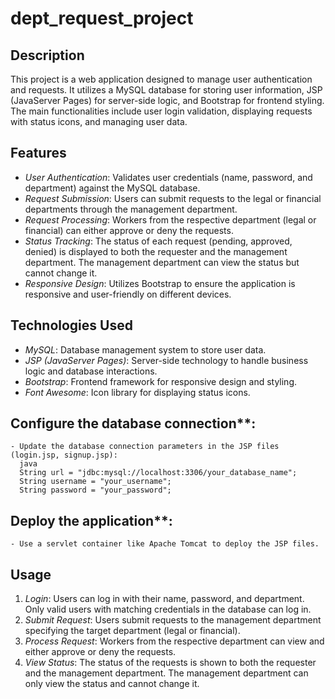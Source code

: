 # dept_request_project
## Description
This project is a web application designed to manage user authentication and requests. It utilizes a MySQL database for storing user information, JSP (JavaServer Pages) for server-side logic, and Bootstrap for frontend styling. The main functionalities include user login validation, displaying requests with status icons, and managing user data.

## Features
- *User Authentication*: Validates user credentials (name, password, and department) against the MySQL database.
- *Request Submission*: Users can submit requests to the legal or financial departments through the management department.
- *Request Processing*: Workers from the respective department (legal or financial) can either approve or deny the requests.
- *Status Tracking*: The status of each request (pending, approved, denied) is displayed to both the requester and the management department. The management department can view the status but cannot change it.
- *Responsive Design*: Utilizes Bootstrap to ensure the application is responsive and user-friendly on different devices.


## Technologies Used
- *MySQL*: Database management system to store user data.
- *JSP (JavaServer Pages)*: Server-side technology to handle business logic and database interactions.
- *Bootstrap*: Frontend framework for responsive design and styling.
- *Font Awesome*: Icon library for displaying status icons.

##  Configure the database connection**:
    - Update the database connection parameters in the JSP files (login.jsp, signup.jsp):
      java
      String url = "jdbc:mysql://localhost:3306/your_database_name";
      String username = "your_username";
      String password = "your_password";
      

## Deploy the application**:
    - Use a servlet container like Apache Tomcat to deploy the JSP files.

## Usage
1. *Login*: Users can log in with their name, password, and department. Only valid users with matching credentials in the database can log in.
2. *Submit Request*: Users submit requests to the management department specifying the target department (legal or financial).
3. *Process Request*: Workers from the respective department can view and either approve or deny the requests.
4. *View Status*: The status of the requests is shown to both the requester and the management department. The management department can only view the status and cannot change it.
